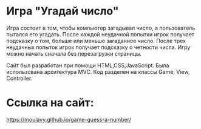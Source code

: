 # Игра "Угадай число"

Игра состоит в том, чтобы компьютер загадывал число, а пользователь пытался его угадать. После каждой неудачной попытки игрок получает подсказку о том, больше или меньше загаданное число. После трех неудачных попыток игрок получает подсказку о четности числа.
Игру можно начать сначала без перезагрузки страницы.

Сайт был разработан при помощи HTML,CSS,JavaScript. Была использована архитектура MVC. Код разделен на классы Game, View, Controller. 

# Ссылка на сайт: 
https://moulavy.github.io/game-guess-a-number/